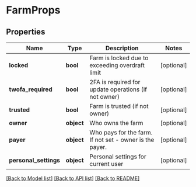 # FarmProps

## Properties
Name | Type | Description | Notes
------------ | ------------- | ------------- | -------------
**locked** | **bool** | Farm is locked due to exceeding overdraft limit | [optional] 
**twofa_required** | **bool** | 2FA is required for update operations (if not owner) | [optional] 
**trusted** | **bool** | Farm is trusted (if not owner) | [optional] 
**owner** | **object** | Who owns the farm | [optional] 
**payer** | **object** | Who pays for the farm. If not set - owner is the payer. | [optional] 
**personal_settings** | **object** | Personal settings for current user | [optional] 

[[Back to Model list]](../README.md#documentation-for-models) [[Back to API list]](../README.md#documentation-for-api-endpoints) [[Back to README]](../README.md)


